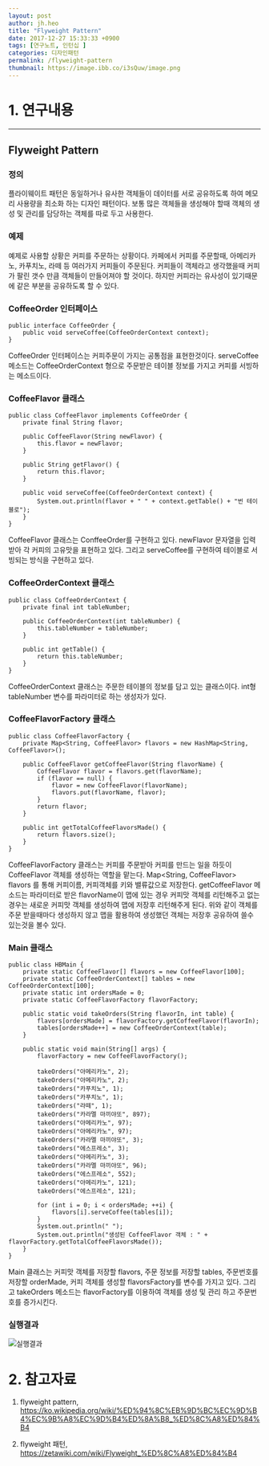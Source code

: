```yaml
---
layout: post
author: jh.heo
title: "Flyweight Pattern"
date: 2017-12-27 15:33:33 +0900
tags: [연구노트, 인턴십 ]
categories: 디자인패턴
permalink: /flyweight-pattern
thumbnail: https://image.ibb.co/i3sQuw/image.png
---
```


# 1. 연구내용
---
## Flyweight Pattern
### 정의
플라이웨이트 패턴은 동일하거나 유사한 객체들이 데이터를 서로 공유하도록 하여 메모리 사용량을 최소화 하는 디자인 패턴이다.
보통 많은 객체들을 생성해야 할때 객체의 생성 및 관리를 담당하는 객체를 따로 두고 사용한다.

### 예제
예제로 사용할 상황은 커피를 주문하는 상황이다.
카페에서 커피를 주문할때, 아메리카노, 카푸치노, 라떼 등 여러가지 커피들이 주문된다. 커피들이 객체라고 생각했을때 커피가 팔린 갯수 만큼 객체들이 만들어져야 할 것이다.
하지만 커피라는 유사성이 있기때문에 같은 부분을 공유하도록 할 수 있다.


### CoffeeOrder 인터페이스
```
public interface CoffeeOrder {
    public void serveCoffee(CoffeeOrderContext context);
}
```
CoffeeOrder 인터페이스는 커피주문이 가지는 공통점을 표현한것이다.
serveCoffee 메소드는 CoffeeOrderContext 형으로 주문받은 테이블 정보를 가지고 커피를 서빙하는 메소드이다.

### CoffeeFlavor 클래스
```
public class CoffeeFlavor implements CoffeeOrder {
    private final String flavor;

    public CoffeeFlavor(String newFlavor) {
        this.flavor = newFlavor;
    }

    public String getFlavor() {
        return this.flavor;
    }

    public void serveCoffee(CoffeeOrderContext context) {
        System.out.println(flavor + " " + context.getTable() + "번 테이블로");
    }
}
```
CoffeeFlavor 클래스는 ConffeeOrder를 구현하고 있다.
newFlavor 문자열을 입력받아 각 커피의 고유맛을 표현하고 있다.
그리고 serveCoffee를 구현하여 테이블로 서빙되는 방식을 구현하고 있다.

### CoffeeOrderContext 클래스
```
public class CoffeeOrderContext {
    private final int tableNumber;

    public CoffeeOrderContext(int tableNumber) {
        this.tableNumber = tableNumber;
    }

    public int getTable() {
        return this.tableNumber;
    }
}
```
CoffeeOrderContext 클래스는 주문한 테이블의 정보를 담고 있는 클래스이다.
int형 tableNumber 변수를 파라미터로 하는 생성자가 있다.

### CoffeeFlavorFactory 클래스
```
public class CoffeeFlavorFactory {
    private Map<String, CoffeeFlavor> flavors = new HashMap<String, CoffeeFlavor>();

    public CoffeeFlavor getCoffeeFlavor(String flavorName) {
        CoffeeFlavor flavor = flavors.get(flavorName);
        if (flavor == null) {
            flavor = new CoffeeFlavor(flavorName);
            flavors.put(flavorName, flavor);
        }
        return flavor;
    }

    public int getTotalCoffeeFlavorsMade() {
        return flavors.size();
    }
}
```
CoffeeFlavorFactory 클래스는 커피를 주문받아 커피를 만드는 일을 하듯이 CoffeeFlavor 객체를 생성하는 역할을 맡는다.
Map<String, CoffeeFlavor> flavors 를 통해 커피이름, 커피객체를 키와 밸류값으로 저장한다.
getCoffeeFlavor 메소드는 파라미터로 받은 flavorName이 맵에 있는 경우 커피맛 객체를 리턴해주고 없는 경우는 새로운 커피맛 객체를 생성하여 맵에 저장후 리턴해주게 된다.
위와 같이 객체를 주문 받을때마다 생성하지 않고 맵을 활용하여 생성했던 객체는 저장후 공유하여 쓸수 있는것을 볼수 있다.

### Main 클래스
```
public class HBMain {
    private static CoffeeFlavor[] flavors = new CoffeeFlavor[100];
    private static CoffeeOrderContext[] tables = new CoffeeOrderContext[100];
    private static int ordersMade = 0;
    private static CoffeeFlavorFactory flavorFactory;

    public static void takeOrders(String flavorIn, int table) {
        flavors[ordersMade] = flavorFactory.getCoffeeFlavor(flavorIn);
        tables[ordersMade++] = new CoffeeOrderContext(table);
    }

    public static void main(String[] args) {
        flavorFactory = new CoffeeFlavorFactory();

        takeOrders("아메리카노", 2);
        takeOrders("아메리카노", 2);
        takeOrders("카푸치노", 1);
        takeOrders("카푸치노", 1);
        takeOrders("라떼", 1);
        takeOrders("카라멜 마끼야또", 897);
        takeOrders("아메리카노", 97);
        takeOrders("아메리카노", 97);
        takeOrders("카라멜 마끼야또", 3);
        takeOrders("에스프레소", 3);
        takeOrders("아메리카노", 3);
        takeOrders("카라멜 마끼야또", 96);
        takeOrders("에스프레소", 552);
        takeOrders("아메리카노", 121);
        takeOrders("에스프레소", 121);

        for (int i = 0; i < ordersMade; ++i) {
            flavors[i].serveCoffee(tables[i]);
        }
        System.out.println(" ");
        System.out.println("생성된 CoffeeFlavor 객체 : " + flavorFactory.getTotalCoffeeFlavorsMade());
    }
}
```

Main 클래스는 커피맛 객체를 저장할 flavors, 주문 정보를 저장할 tables, 주문번호를 저장할 orderMade, 커피 객체를 생성할 flavorsFactory를 변수를 가지고 있다.
그리고 takeOrders 메소드는 flavorFactory를 이용하여 객체를 생성 및 관리 하고 주문번호를 증가시킨다.

### 실행결과

![실행결과](https://image.ibb.co/i3sQuw/image.png)



# 2. 참고자료

1. flyweight pattern, https://ko.wikipedia.org/wiki/%ED%94%8C%EB%9D%BC%EC%9D%B4%EC%9B%A8%EC%9D%B4%ED%8A%B8_%ED%8C%A8%ED%84%B4

2. flyweight 패턴, https://zetawiki.com/wiki/Flyweight_%ED%8C%A8%ED%84%B4
